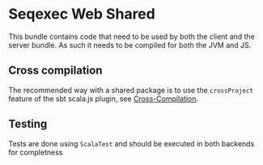 # Seqexec Web Shared

This bundle contains code that need to be used by both the client and the server bundle. As such it needs to be compiled for both the JVM and JS.

## Cross compilation

The recommended way with a shared package is to use the `crossProject` feature of the sbt scala.js plugin, see [Cross-Compilation](http://www.scala-js.org/doc/project/cross-build.html).

## Testing

Tests are done using `ScalaTest` and should be executed in both backends for completness	